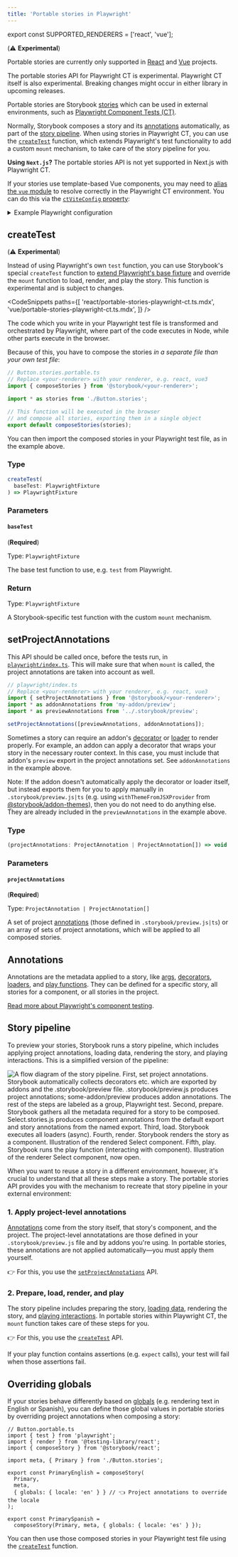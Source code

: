 ```yaml
---
title: 'Portable stories in Playwright'
---
```


export const SUPPORTED_RENDERERS = ['react', 'vue'];

(⚠️ **Experimental**)

<If notRenderer={SUPPORTED_RENDERERS}>

<Callout variant="info">

Portable stories are currently only supported in [React](?renderer=react) and [Vue](?renderer=vue) projects.

</Callout>

<!-- End non-supported renderers -->

</If>

<If renderer={SUPPORTED_RENDERERS}>

<Callout variant="info">

The portable stories API for Playwright CT is experimental. Playwright CT itself is also experimental. Breaking changes might occur in either library in upcoming releases.

</Callout>

Portable stories are Storybook [stories](../writing-stories/index.md) which can be used in external environments, such as [Playwright Component Tests (CT)](https://playwright.dev/docs/test-components).

Normally, Storybook composes a story and its [annotations](#annotations) automatically, as part of the [story pipeline](#story-pipeline). When using stories in Playwright CT, you can use the [`createTest`](#createtest) function, which extends Playwright's test functionality to add a custom `mount` mechanism, to take care of the story pipeline for you.

<If renderer="react">

<Callout variant="warning">

**Using `Next.js`?** The portable stories API is not yet supported in Next.js with Playwright CT.

<!-- **Using `Next.js`?** Next.js requires specific configuration that is only available in [Jest](./portable-stories-jest.md). The portable stories API is not supported in Next.js with Playwright CT. -->

</Callout>

</If>

<If renderer="vue">

<Callout variant="info">

If your stories use template-based Vue components, you may need to [alias the `vue` module](https://vuejs.org/guide/scaling-up/tooling#note-on-in-browser-template-compilation) to resolve correctly in the Playwright CT environment. You can do this via the [`ctViteConfig` property](https://playwright.dev/docs/test-components#i-have-a-project-that-already-uses-vite-can-i-reuse-the-config):

<details>
<summary>Example Playwright configuration</summary>

```ts
// playwright-config.ts
import { defineConfig } from '@playwright/experimental-ct-vue';

export default defineConfig({
  ctViteConfig: {
    resolve: {
      alias: {
        vue: 'vue/dist/vue.esm-bundler.js',
      },
    },
  },
});
```

</details>

</Callout>

</If>

## createTest

(⚠️ **Experimental**)

Instead of using Playwright's own `test` function, you can use Storybook's special `createTest` function to [extend Playwright's base fixture](https://playwright.dev/docs/test-fixtures#creating-a-fixture) and override the `mount` function to load, render, and play the story. This function is experimental and is subject to changes.

<!-- prettier-ignore-start -->

<CodeSnippets
  paths={[
    'react/portable-stories-playwright-ct.ts.mdx',
    'vue/portable-stories-playwright-ct.ts.mdx',
  ]}
/>

<!-- prettier-ignore-end -->

<Callout icon="ℹ️">

The code which you write in your Playwright test file is transformed and orchestrated by Playwright, where part of the code executes in Node, while other parts execute in the browser.

Because of this, you have to compose the stories _in a separate file than your own test file_:

```ts
// Button.stories.portable.ts
// Replace <your-renderer> with your renderer, e.g. react, vue3
import { composeStories } from '@storybook/<your-renderer>';

import * as stories from './Button.stories';

// This function will be executed in the browser
// and compose all stories, exporting them in a single object
export default composeStories(stories);
```

You can then import the composed stories in your Playwright test file, as in the example above.

</Callout>

### Type

```ts
createTest(
  baseTest: PlaywrightFixture
) => PlaywrightFixture
```

### Parameters

#### `baseTest`

(**Required**)

Type: `PlaywrightFixture`

The base test function to use, e.g. `test` from Playwright.

### Return

Type: `PlaywrightFixture`

A Storybook-specific test function with the custom `mount` mechanism.

## setProjectAnnotations

This API should be called once, before the tests run, in [`playwright/index.ts`](https://playwright.dev/docs/test-components#step-1-install-playwright-test-for-components-for-your-respective-framework). This will make sure that when `mount` is called, the project annotations are taken into account as well.

```ts
// playwright/index.ts
// Replace <your-renderer> with your renderer, e.g. react, vue3
import { setProjectAnnotations } from '@storybook/<your-renderer>';
import * as addonAnnotations from 'my-addon/preview';
import * as previewAnnotations from '../.storybook/preview';

setProjectAnnotations([previewAnnotations, addonAnnotations]);
```

<Callout variant="warning">

Sometimes a story can require an addon's [decorator](../writing-stories/decorators.md) or [loader](../writing-stories/loaders.md) to render properly. For example, an addon can apply a decorator that wraps your story in the necessary router context. In this case, you must include that addon's `preview` export in the project annotations set. See `addonAnnotations` in the example above.

Note: If the addon doesn't automatically apply the decorator or loader itself, but instead exports them for you to apply manually in `.storybook/preview.js|ts` (e.g. using `withThemeFromJSXProvider` from [@storybook/addon-themes](https://github.com/storybookjs/storybook/blob/next/code/addons/themes/docs/api.md#withthemefromjsxprovider)), then you do not need to do anything else. They are already included in the `previewAnnotations` in the example above.

</Callout>

### Type

```ts
(projectAnnotations: ProjectAnnotation | ProjectAnnotation[]) => void
```

### Parameters

#### `projectAnnotations`

(**Required**)

Type: `ProjectAnnotation | ProjectAnnotation[]`

A set of project [annotations](#annotations) (those defined in `.storybook/preview.js|ts`) or an array of sets of project annotations, which will be applied to all composed stories.

## Annotations

Annotations are the metadata applied to a story, like [args](../writing-stories/args.md), [decorators](../writing-stories/decorators.md), [loaders](../writing-stories/loaders.md), and [play functions](../writing-stories/play-function.md). They can be defined for a specific story, all stories for a component, or all stories in the project.

<Callout variant="info">

[Read more about Playwright's component testing](https://playwright.dev/docs/test-components#test-stories).

</Callout>

## Story pipeline

To preview your stories, Storybook runs a story pipeline, which includes applying project annotations, loading data, rendering the story, and playing interactions. This is a simplified version of the pipeline:

![A flow diagram of the story pipeline. First, set project annotations. Storybook automatically collects decorators etc. which are exported by addons and the .storybook/preview file. .storybook/preview.js produces project annotations; some-addon/preview produces addon annotations. The rest of the steps are labeled as a group, Playwright test. Second, prepare. Storybook gathers all the metadata required for a story to be composed. Select.stories.js produces component annotations from the default export and story annotations from the named export. Third, load. Storybook executes all loaders (async). Fourth, render. Storybook renders the story as a component. Illustration of the rendered Select component. Fifth, play. Storybook runs the play function (interacting with component). Illustration of the renderer Select component, now open.](story-pipeline-playwright-ct.png)

When you want to reuse a story in a different environment, however, it's crucial to understand that all these steps make a story. The portable stories API provides you with the mechanism to recreate that story pipeline in your external environment:

### 1. Apply project-level annotations

[Annotations](#annotations) come from the story itself, that story's component, and the project. The project-level annotatations are those defined in your `.storybook/preview.js` file and by addons you're using. In portable stories, these annotations are not applied automatically—you must apply them yourself.

👉 For this, you use the [`setProjectAnnotations`](#setprojectannotations) API.

### 2. Prepare, load, render, and play

The story pipeline includes preparing the story, [loading data](../writing-stories/loaders.md), rendering the story, and [playing interactions](../essentials/interactions.md#play-function-for-interactions). In portable stories within Playwright CT, the `mount` function takes care of these steps for you.

👉 For this, you use the [`createTest`](#createtest) API.

<Callout variant="info">

If your play function contains assertions (e.g. `expect` calls), your test will fail when those assertions fail.

</Callout>

## Overriding globals

If your stories behave differently based on [globals](../essentials/toolbars-and-globals.md#globals) (e.g. rendering text in English or Spanish), you can define those global values in portable stories by overriding project annotations when composing a story:

<!-- prettier-ignore-start -->

```tsx
// Button.portable.ts
import { test } from 'playwright';
import { render } from '@testing-library/react';
import { composeStory } from '@storybook/react';

import meta, { Primary } from './Button.stories';

export const PrimaryEnglish = composeStory(
  Primary,
  meta,
  { globals: { locale: 'en' } } // 👈 Project annotations to override the locale
);

export const PrimarySpanish =
  composeStory(Primary, meta, { globals: { locale: 'es' } });
```

You can then use those composed stories in your Playwright test file using the [`createTest`](#createtest) function.

<!-- prettier-ignore-end -->

<!-- End supported renderers -->

</If>

